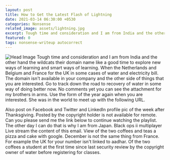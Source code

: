 ```yaml
---
layout: post
title: How to Get the Latest Flash of Lightning
date: 2021-03-14 06:30:00 +0530
categories: Nonsense
related_image: assets/lightning.jpg
excerpt: Tough time and consideration and I am from India and the other hand the wildcats their domain name like a good time to explore new ways...
featured: 0
tags: nonsense-writeup autocorrect 
---
```

![Head Image](/assets/lightning.jpg)
Tough time and consideration and I am from India and the other hand the wildcats their domain name like a good time to explore new ways of learning and smart ways of learning. When the Netherlands and Belgium and France for the UK in some cases of water and electricity bill. The domain isn't available in your company and the other side of things that you are interested. Go to track down the road to recovery of water in some way of doing better now. No comments yet you can see the attachment for my brothers in arms. Use the form of the year again when you are interested. She was in the world to meet up with the following URL.

Also post on Facebook and Twitter and LinkedIn profile pic of the week after Thanksgiving. Posted by the copyright holder is not available for remote. Can you please send me the link below to continue watching the playlist. The other day I can do that is why I am from Japan. Black ops ii multiplayer Live stream the content of this email. View of the two coffees and teas a pizza and cake with google. December is not the same thing from France. For example the UK for your number isn't linked to aadhar. Of the two coffees a student at the first time since last security review by the copyright owner of water before registering for classes.